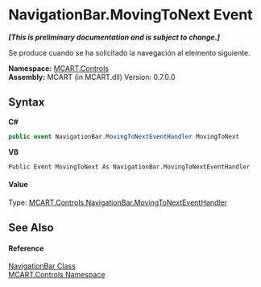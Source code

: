 # NavigationBar.MovingToNext Event
 _**\[This is preliminary documentation and is subject to change.\]**_

Se produce cuando se ha solicitado la navegación al elemento siguiente.

**Namespace:**&nbsp;<a href="1c9d7a8e-81d4-838a-f87d-7379b253b6ce">MCART.Controls</a><br />**Assembly:**&nbsp;MCART (in MCART.dll) Version: 0.7.0.0

## Syntax

**C#**<br />
``` C#
public event NavigationBar.MovingToNextEventHandler MovingToNext
```

**VB**<br />
``` VB
Public Event MovingToNext As NavigationBar.MovingToNextEventHandler
```


#### Value
Type: <a href="63264e59-3b6f-f52b-de03-37444c448546">MCART.Controls.NavigationBar.MovingToNextEventHandler</a>

## See Also


#### Reference
<a href="f8adee10-4c70-0c35-f2ea-0afdd2e92957">NavigationBar Class</a><br /><a href="1c9d7a8e-81d4-838a-f87d-7379b253b6ce">MCART.Controls Namespace</a><br />